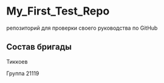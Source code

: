 # My_First_Test_Repo
репозиторий для проверки своего руководства по GitHub

## Состав бригады
Тиккоев

Группа 21119
